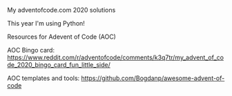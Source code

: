 My adventofcode.com 2020 solutions

This year I'm using Python!

Resources for Adevent of Code (AOC)

AOC Bingo card: https://www.reddit.com/r/adventofcode/comments/k3q7tr/my_advent_of_code_2020_bingo_card_fun_little_side/

AOC templates and tools:  https://github.com/Bogdanp/awesome-advent-of-code
